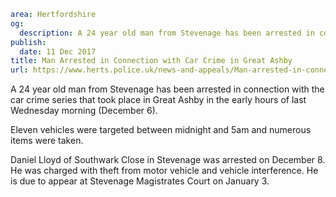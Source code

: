```yaml
area: Hertfordshire
og:
  description: A 24 year old man from Stevenage has been arrested in connection with the car crime series that took place in Great Ashby in the early hours of last Wednesday morning (December 6).
publish:
  date: 11 Dec 2017
title: Man Arrested in Connection with Car Crime in Great Ashby
url: https://www.herts.police.uk/news-and-appeals/Man-arrested-in-connection-with-car-crime-in-GreatAshby-1294E
```

A 24 year old man from Stevenage has been arrested in connection with the car crime series that took place in Great Ashby in the early hours of last Wednesday morning (December 6).

Eleven vehicles were targeted between midnight and 5am and numerous items were taken.

Daniel Lloyd of Southwark Close in Stevenage was arrested on December 8. He was charged with theft from motor vehicle and vehicle interference. He is due to appear at Stevenage Magistrates Court on January 3.
